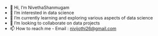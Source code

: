 - 👋 Hi, I’m NivethaShanmugam
- 👀 I’m interested in data science
- 🌱 I’m currently learning and exploring various aspects of data science
- 💞️ I’m looking to collaborate on data projects
- 📫 How to reach me - Email : nivijothi26@gmail.com

<!---
NivethaShanmugam01/NivethaShanmugam01 is a ✨ special ✨ repository because its `README.md` (this file) appears on your GitHub profile.
You can click the Preview link to take a look at your changes.
--->
